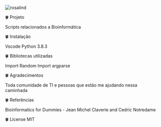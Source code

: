 ![rosalind](https://user-images.githubusercontent.com/61422039/100461466-999ff200-30a7-11eb-8b9f-20b49b41591e.jpg)



🍀 Projeto

Scripts relacionados a Bioinformática

🍀 Instalação

Vscode
Python 3.8.3

🍀 Bibliotecas utilizadas

Import Random
Import argparse

🍀 Agradecimentos

Toda comunidade de TI e pessoas que estão me ajudando nessa caminhada

🍀 Referências

Bioinformatics for Dummies - Jean Michel Claverie and Cedric Notredame

🍀 License MIT

